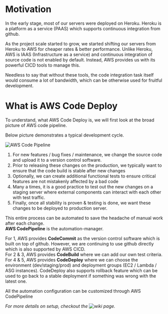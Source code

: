 # Motivation
In the early stage, most of our servers were deployed on Heroku. Heroku is a platform as a service (PAAS) which supports continuous integration from github.  

As the project scale started to grow, we started shifting our servers from Heroku to AWS for cheaper rates & better performance. Unlike Heroku, AWS is IAAS (Infrastructure as a service) and continuous integration of source code is not enabled by default. Instead, AWS provides us with its powerful CICD tools to manage this.  

Needless to say that without these tools, the code integration task itself would consume a lot of bandwidth, which can be otherwise used for fruitful development.

# What is AWS Code Deploy
To understand, what AWS Code Deploy is, we will first look at the broad picture of AWS code pipeline.

Below picture demonstrates a typical development cycle.

![AWS Code Pipeline](https://d1.awsstatic.com/Products/product-name/diagrams/product-page-diagram_CodePipeLine.7b8dd19eb6478b7f6f747d936c2f0b0b66757bbf.png)

1. For new features / bug fixes / maintenance, we change the source code and upload it to a version control software.
2. Prior to releasing these changes on the production, we typically want to ensure that the code build is stable after new changes
3. Optionally, we can create additional functional tests to ensure critical features are not mistakenly affected by a bad code
4. Many a times, it is a good practice to test out the new changes on a staging server where external components can interact with each other with test traffic.
5. Finally, once all stability is proven & testing is done, we want these changes to be deployed to production server.

This entire process can be automated to save the headache of manual work after each change.   
**AWS CodePipeline** is the automation-manager.  

For 1, AWS provides **CodeCommit** as the version control software which is built on top of github. However, we are continuing to use github directly which is also supported by AWS CICD.  
For 2 & 3, AWS provides **CodeBuild** where we can add our own test criteria.  
For 4 & 5, AWS provides **CodeDeploy** where we can choose the environment (dev/staging/prod) and deployment groups (EC2 / Lambda / ASG instances). CodeDeploy also supports rollback feature which can be used to go back to a stable deployment if something was wrong with the latest one.

All the automation configuration can be customized through AWS CodePipeline

_For more details on setup, checkout the ![wiki](https://github.com/juhi04/CodeDeployGitHubDemo/wiki) page._
